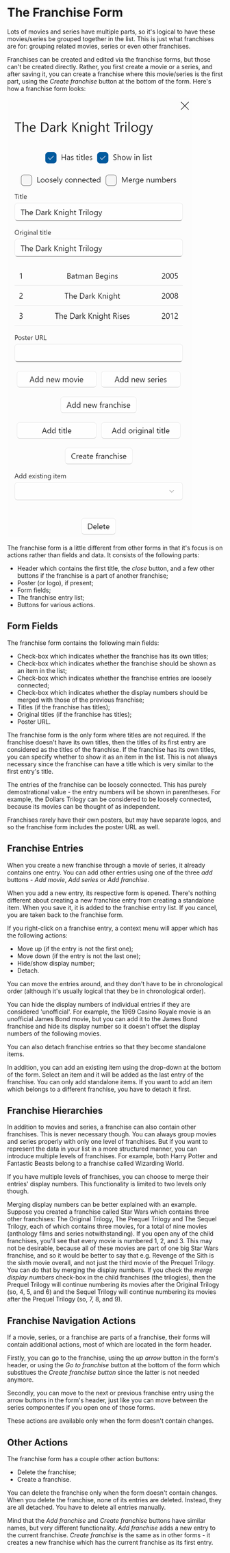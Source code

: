 # The Franchise Form

Lots of movies and series have multiple parts, so it's logical to have these movies/series be grouped together in the list. This is just what franchises are for: grouping related movies, series or even other franchises.

Franchises can be created and edited via the franchise forms, but those can't be created directly. Rather, you first create a movie or a series, and after saving it, you can create a franchise where this movie/series is the first part, using the _Create franchise_ button at the bottom of the form. Here's how a franchise form looks:

![](<../../.gitbook/assets/v0.3-screen-franchise-form (1).png>)

The franchise form is a little different from other forms in that it's focus is on actions rather than fields and data. It consists of the following parts:

* Header which contains the first title, the _close_ button, and a few other buttons if the franchise is a part of another franchise;
* Poster (or logo), if present;
* Form fields;
* The franchise entry list;
* Buttons for various actions.

## Form Fields

The franchise form contains the following main fields:

* Check-box which indicates whether the franchise has its own titles;
* Check-box which indicates whether the franchise should be shown as an item in the list;
* Check-box which indicates whether the franchise entries are loosely connected;
* Check-box which indicates whether the display numbers should be merged with those of the previous franchise;
* Titles (if the franchise has titles);
* Original titles (if the franchise has titles);
* Poster URL.

The franchise form is the only form where titles are not required. If the franchise doesn't have its own titles, then the titles of its first entry are considered as the titles of the franchise. If the franchise has its own titles, you can specify whether to show it as an item in the list. This is not always necessary since the franchise can have a title which is very similar to the first entry's title.

The entries of the franchise can be loosely connected. This has purely demostrational value - the entry numbers will be shown in parentheses. For example, the Dollars Trilogy can be considered to be loosely connected, because its movies can be thought of as independent.

Franchises rarely have their own posters, but may have separate logos, and so the franchise form includes the poster URL as well.

## Franchise Entries

When you create a new franchise through a movie of series, it already contains one entry. You can add other entries using one of the three _add_ buttons - _Add movie_, _Add series_ or _Add franchise_.

When you add a new entry, its respective form is opened. There's nothing different about creating a new franchise entry from creating a standalone item. When you save it, it is added to the franchise entry list. If you cancel, you are taken back to the franchise form.

If you right-click on a franchise entry, a context menu will apper which has the following actions:

* Move up (if the entry is not the first one);
* Move down (if the entry is not the last one);
* Hide/show display number;
* Detach.

You can move the entries around, and they don't have to be in chronological order (although it's usually logical that they be in chronological order).

You can hide the display numbers of individual entries if they are considered 'unofficial'. For example, the 1969 Casino Royale movie is an unofficial James Bond movie, but you can add it to the James Bond franchise and hide its display number so it doesn't offset the display numbers of the following movies.

You can also detach franchise entries so that they become standalone items.

In addition, you can add an existing item using the drop-down at the bottom of the form. Select an item and it will be added as the last entry of the franchise. You can only add standalone items. If you want to add an item which belongs to a different franchise, you have to detach it first.

## Franchise Hierarchies

In addition to movies and series, a franchise can also contain other franchises. This is never necessary though. You can always group movies and series properly with only one level of franchises. But if you want to represent the data in your list in a more structured manner, you can introduce multiple levels of franchises. For example, both Harry Potter and Fantastic Beasts belong to a franchise called Wizarding World.

If you have multiple levels of franchises, you can choose to merge their entries' display numbers. This functionality is limited to two levels only though.

Merging display numbers can be better explained with an example. Suppose you created a franchise called Star Wars which contains three other franchises: The Original Trilogy, The Prequel Trilogy and The Sequel Trilogy, each of which contains three movies, for a total of nine movies (anthology films and series notwithstanding). If you open any of the child franchises, you'll see that every movie is numbered 1, 2, and 3. This may not be desirable, because all of these movies are part of one big Star Wars franchise, and so it would be better to say that e.g. Revenge of the Sith is the sixth movie overall, and not just the third movie of the Prequel Trilogy. You can do that by merging the display numbers. If you check the _merge display numbers_ check-box in the child franchises (the trilogies), then the Prequel Trilogy will continue numbering its movies after the Original Trilogy (so, 4, 5, and 6) and the Sequel Trilogy will continue numbering its movies after the Prequel Trilogy (so, 7, 8, and 9).

## Franchise Navigation Actions

If a movie, series, or a franchise are parts of a franchise, their forms will contain additional actions, most of which are located in the form header.

Firstly, you can go to the franchise, using the _up arrow_ button in the form's header, or using the _Go to franchise_ button at the bottom of the form which substitues the _Create franchise button_ since the latter is not needed anymore.

Secondly, you can move to the next or previous franchise entry using the arrow buttons in the form's header, just like you can move between the series componentes if you open one of those forms.

These actions are available only when the form doesn't contain changes.

## Other Actions

The franchise form has a couple other action buttons:

* Delete the franchise;
* Create a franchise.

You can delete the franchise only when the form doesn't contain changes. When you delete the franchise, none of its entries are deleted. Instead, they are all detached. You have to delete all entries manually.

Mind that the _Add franchise_ and _Create franchise_ buttons have similar names, but very different functionality. _Add franchise_ adds a new entry to the current franchise. _Create franchise_ is the same as in other forms - it creates a new franchise which has the current franchise as its first entry.
